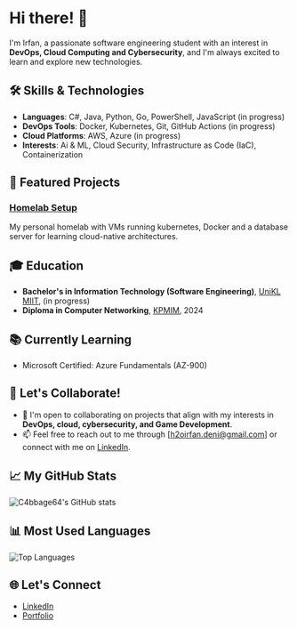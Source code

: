 # Hi there! 👋

I'm Irfan, a passionate software engineering student with an interest in **DevOps, Cloud Computing and Cybersecurity**, and I'm always excited to learn and explore new technologies.

## 🛠️ Skills & Technologies
- **Languages**: C#, Java, Python, Go, PowerShell, JavaScript (in progress)
- **DevOps Tools**: Docker, Kubernetes, Git, GitHub Actions (in progress)
- **Cloud Platforms**: AWS, Azure (in progress)
- **Interests**: Ai & ML, Cloud Security, Infrastructure as Code (IaC), Containerization

## 🚀 Featured Projects

### [Homelab Setup](https://github.com/C4bbage64/homelab-setup)
My personal homelab with VMs running kubernetes, Docker and a database server for learning cloud-native architectures.

## 🎓 Education
- **Bachelor's in Information Technology (Software Engineering)**, [UniKL MIIT](https://www.unikl.edu.my/), (in progress)
- **Diploma in Computer Networking**, [KPMIM](http://www.kpmim.edu.my/), 2024

## 📚 Currently Learning
- Microsoft Certified: Azure Fundamentals (AZ-900)

## 🤝 Let's Collaborate!
- 💞️ I'm open to collaborating on projects that align with my interests in **DevOps, cloud, cybersecurity, and Game Development**.
- 📫 Feel free to reach out to me through [h2oirfan.deni@gmail.com] or connect with me on [LinkedIn](https://www.linkedin.com/in/muhammad-irfan-deni-b18688260/).

## 📈 My GitHub Stats
![C4bbage64's GitHub stats](https://github-readme-stats.vercel.app/api?username=C4bbage64&show_icons=true&theme=radical)

## 📊 Most Used Languages
![Top Languages](https://github-readme-stats.vercel.app/api/top-langs/?username=C4bbage64&layout=compact&theme=radical)

## 🌐 Let's Connect
- [LinkedIn](https://www.linkedin.com/in/muhammad-irfan-deni-b18688260/)
- [Portfolio](https://c4bbage64.github.io/#about)



<!---
C4bbage64/C4bbage64 is a ✨ special ✨ repository because its `README.md` (this file) appears on your GitHub profile.
You can click the Preview link to take a look at your changes.
--->
